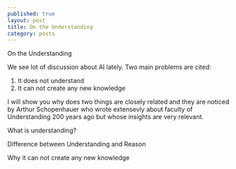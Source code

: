 ```yaml
---
published: true
layout: post
title: On the Understanding
category: posts
---
```


On the Understanding

We see lot of discussion about AI lately. Two main problems are cited: 

1. It does not understand
2. It can not create any new knowledge

I will show you why does two things are closely related and they are noticed by Arthur Schopenhauer who wrote extensevly about faculty of Understanding 200 years ago but whose insights are very relevant.


What is understanding?

Difference between Understanding and Reason

Why it can not create any new knowledge



